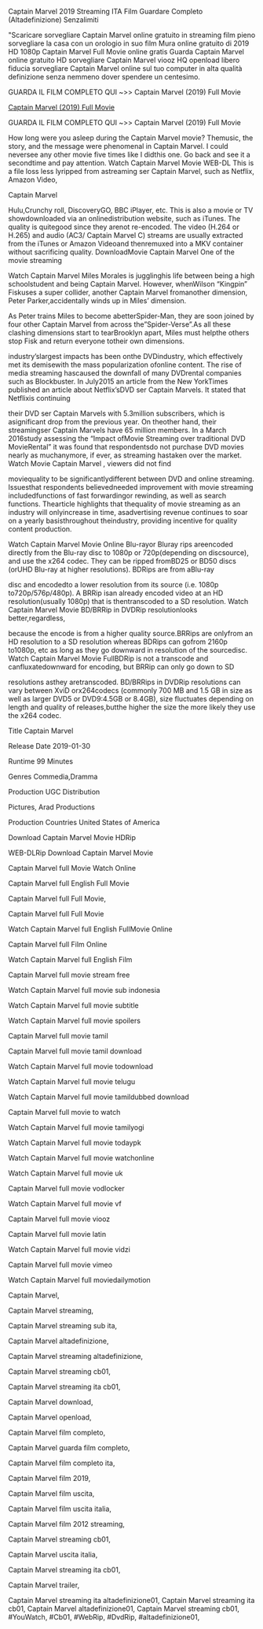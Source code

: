 Captain Marvel 2019 Streaming ITA Film Guardare Completo (Altadefinizione) Senzalimiti

"Scaricare sorvegliare Captain Marvel online gratuito in streaming film pieno sorvegliare la casa con un orologio in suo film Mura online gratuito di 2019 HD 1080p Captain Marvel Full Movie online gratis Guarda Captain Marvel online gratuito HD sorvegliare Captain Marvel viooz HQ openload libero fiducia sorvegliare Captain Marvel online sul tuo computer in alta qualità definizione senza nemmeno dover spendere un centesimo.


GUARDA IL FILM COMPLETO QUI ~>> Captain Marvel (2019) Full Movie

<a href="http://ita.altadefinizione.co.in/film/299537/captain-marvel">Captain Marvel (2019) Full Movie</a>

GUARDA IL FILM COMPLETO QUI ~>> Captain Marvel (2019) Full Movie


How long were you asleep during the Captain Marvel movie? Themusic, the story, and the message were phenomenal in Captain Marvel. I could neversee any other movie five times like I didthis one. Go back and see it a secondtime and pay attention. Watch Captain Marvel Movie WEB-DL This is a file loss less lyripped from astreaming ser Captain Marvel, such as Netflix, Amazon Video,


Captain Marvel


Hulu,Crunchy roll, DiscoveryGO, BBC iPlayer, etc. This is also a movie or TV showdownloaded via an onlinedistribution website, such as iTunes. The quality is quitegood since they arenot re-encoded. The video (H.264 or H.265) and audio (AC3/ Captain Marvel C) streams are usually extracted from the iTunes or Amazon Videoand thenremuxed into a MKV container without sacrificing quality. DownloadMovie Captain Marvel One of the movie streaming


Watch Captain Marvel Miles Morales is jugglinghis life between being a high schoolstudent and being Captain Marvel. However, whenWilson “Kingpin” Fiskuses a super collider, another Captain Marvel fromanother dimension, Peter Parker,accidentally winds up in Miles’ dimension.


As Peter trains Miles to become abetterSpider-Man, they are soon joined by four other Captain Marvel from across the”Spider-Verse”.As all these clashing dimensions start to tearBrooklyn apart, Miles must helpthe others stop Fisk and return everyone totheir own dimensions.


industry’slargest impacts has been onthe DVDindustry, which effectively met its demisewith the mass popularization ofonline content. The rise of media streaming hascaused the downfall of many DVDrental companies such as Blockbuster. In July2015 an article from the New YorkTimes published an article about Netflix’sDVD ser Captain Marvels. It stated that Netflixis continuing


their DVD ser Captain Marvels with 5.3million subscribers, which is asignificant drop from the previous year. On theother hand, their streamingser Captain Marvels have 65 million members. In a March 2016study assessing the “Impact ofMovie Streaming over traditional DVD MovieRental” it was found that respondentsdo not purchase DVD movies nearly as muchanymore, if ever, as streaming hastaken over the market. Watch Movie Captain Marvel , viewers did not find


moviequality to be significantlydifferent between DVD and online streaming. Issuesthat respondents believedneeded improvement with movie streaming includedfunctions of fast forwardingor rewinding, as well as search functions. Thearticle highlights that thequality of movie streaming as an industry will onlyincrease in time, asadvertising revenue continues to soar on a yearly basisthroughout theindustry, providing incentive for quality content production.


Watch Captain Marvel Movie Online Blu-rayor Bluray rips areencoded directly from the Blu-ray disc to 1080p or 720p(depending on discsource), and use the x264 codec. They can be ripped fromBD25 or BD50 discs (orUHD Blu-ray at higher resolutions). BDRips are from aBlu-ray


disc and encodedto a lower resolution from its source (i.e. 1080p to720p/576p/480p). A BRRip isan already encoded video at an HD resolution(usually 1080p) that is thentranscoded to a SD resolution. Watch Captain Marvel Movie BD/BRRip in DVDRip resolutionlooks better,regardless,


because the encode is from a higher quality source.BRRips are onlyfrom an HD resolution to a SD resolution whereas BDRips can gofrom 2160p to1080p, etc as long as they go downward in resolution of the sourcedisc. Watch Captain Marvel Movie FullBDRip is not a transcode and canfluxatedownward for encoding, but BRRip can only go down to SD


resolutions asthey aretranscoded. BD/BRRips in DVDRip resolutions can vary between XviD orx264codecs (commonly 700 MB and 1.5 GB in size as well as larger DVD5 or DVD9:4.5GB or 8.4GB), size fluctuates depending on length and quality of releases,butthe higher the size the more likely they use the x264 codec.


Title Captain Marvel


Release Date 2019-01-30


Runtime 99 Minutes


Genres Commedia,Dramma


Production UGC Distribution


Pictures, Arad Productions


Production Countries United States of America


Download Captain Marvel Movie HDRip 

WEB-DLRip Download Captain Marvel Movie 

Captain Marvel full Movie Watch Online 

Captain Marvel full English Full Movie 

Captain Marvel full Full Movie, 

Captain Marvel full Full Movie 

Watch Captain Marvel full English FullMovie Online 

Captain Marvel full Film Online 

Watch Captain Marvel full English Film 

Captain Marvel full movie stream free 

Watch Captain Marvel full movie sub indonesia 

Watch Captain Marvel full movie subtitle 

Watch Captain Marvel full movie spoilers 

Captain Marvel full movie tamil 

Captain Marvel full movie tamil download 

Watch Captain Marvel full movie todownload 

Watch Captain Marvel full movie telugu 

Watch Captain Marvel full movie tamildubbed download 

Captain Marvel full movie to watch 

Watch Captain Marvel full movie tamilyogi 

Watch Captain Marvel full movie todaypk 

Watch Captain Marvel full movie watchonline 

Watch Captain Marvel full movie uk 

Captain Marvel full movie vodlocker 

Watch Captain Marvel full movie vf 

Captain Marvel full movie viooz 

Captain Marvel full movie latin 

Watch Captain Marvel full movie vidzi 

Captain Marvel full movie vimeo 

Watch Captain Marvel full moviedailymotion 

Captain Marvel,

Captain Marvel streaming,

Captain Marvel streaming sub ita,

Captain Marvel altadefinizione,

Captain Marvel streaming altadefinizione,

Captain Marvel streaming cb01,

Captain Marvel streaming ita cb01,

Captain Marvel download,

Captain Marvel openload,

Captain Marvel film completo,

Captain Marvel guarda film completo,

Captain Marvel film completo ita,

Captain Marvel film 2019,

Captain Marvel film uscita,

Captain Marvel film uscita italia,

Captain Marvel film 2012 streaming,

Captain Marvel streaming cb01,

Captain Marvel uscita italia,

Captain Marvel streaming ita cb01,

Captain Marvel trailer,

Captain Marvel streaming ita altadefinizione01,
Captain Marvel streaming ita cb01,
Captain Marvel altadefinizione01,
Captain Marvel streaming cb01,
#YouWatch,
#Cb01,
#WebRip,
#DvdRip,
#altadefinizione01,

